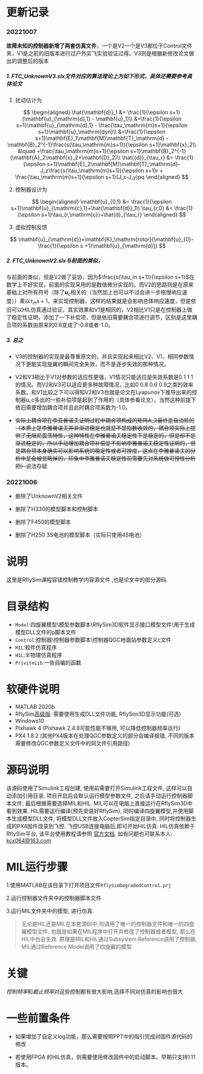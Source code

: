 # 更新记录

### 20221007

**故障未知的控制器新增了两套仿真文件**，一个是V2一个是V3都位于Control文件夹，V1是之前的旧版本进行过户外实飞实验验证过得。V3则是根据新修改论文做出的调整后的版本

##### 1. FTC_UnknownV3.slx文件对应的算法理论上为如下形式，具体还需要参考具体论文

1. 扰动估计为

$$
\begin{aligned}
            \hat{\mathbf{d}}_1 &= \frac{1}{\epsilon s+1}(\mathbf{u}_{\mathrm{d},1} - \mathbf{u}_1)\\
            &=\frac{1}{\epsilon s+1}\mathbf{u}_{\mathrm{d},1} - \frac{\tau_\mathrm{m}s+1}{\epsilon s+1}\mathbf{u}_\mathrm{dyn}\\
            &=\frac{1}{\epsilon s+1}\mathbf{E}_1\mathbf{M}\mathbf{T}_\mathrm{d} -\mathbf{B}_2^{-1}\frac{s(\tau_\mathrm{m}s+1)}{\epsilon s+1}\mathbf{x}_2\\
            &\quad +\frac{\tau_\mathrm{m}s+1}{\epsilon s+1}\mathbf{B}_2^{-1}(\mathbf{A}_2\mathbf{x}_2+\mathbf{D}_2)\\
            \hat{{d}}_{\tau_r} &= \frac{1}{\epsilon s+1}\mathbf{E}_2\mathbf{M}\mathbf{T}_\mathrm{d}- J_z\frac{s(\tau_\mathrm{m}s+1)}{\epsilon s+1}r + \frac{\tau_\mathrm{m}s+1}{\epsilon s+1}(J_x-J_y)pq
        \end{aligned}
$$

2. 控制器设计为

$$
\begin{aligned}
        \mathbf{u}_{0,1} &= \frac{1}{\epsilon s+1}\mathbf{u}_{\mathrm{c},1}+\hat{\mathbf{d}}_1\\
    \tau_{r,0} &= \frac{1}{\epsilon s+1}\tau_{r,\mathrm{c}}+\hat{d}_{\tau_r}
    \end{aligned}
$$

3. 虚拟控制反馈

$$
\mathbf{u}_{\mathrm{d}}=\mathbf{K}_\mathrm{rotor}(\mathbf{u}_{0}-\frac{1}{\epsilon s +1}\mathbf{u}_{\mathrm{d}})
$$

##### 2. FTC_UnknownV2.slx与前面的类似，

与前面的类似，但是V2做了妥协，因为$\frac{s(\tau_m s+1)}{\epsilon s+1}$在数学上不好实现，前面的实现采用的是数值微分实现的。而V2的思路则是在原来基础上对所有符号（除了$\mathbf{u}_\mathrm{c}$相关的（当然加上也可以不过会进一步拖慢响应速度））乘以$\tau_m s+1$，来实现控制器，这样的结果就是会影响总体响应速度，但是依旧可以HIL仿真通过验证，其实效果和V1是相同的，V2相比V1只是在控制器上做了稳定性证明，添加了一下补偿项，但是依旧需要耦合项进行调节，区别是这里耦合项的系数由原来的0.6变成了-0.8或者-1.0。

##### 3. 总之

- V3的控制器的实现是最尊重原文的，并且实现起来相比V2、V1，相同参数情况下更能实现旋翼的瞬间完全失效，而不是逐步失效的那种情况。

- V2和V3相比于V1对参数的适应性更强，V1情况只能适应是失效系数是0 1 1 1的情况。而V2和V3可以适应更多种故障情况，比如0 0.8 0.6 0.9之类的效率系数。和V1比较之下可以得知V2和V3也就是论文在Lyapunov下推导出来的控制器u_c多出的一些补偿项是起到了作用的（具体参看论文），当然这种前提下依旧需要增加耦合项并且此时耦合项系数为-1.0。

- ~~实际上耦合项在李亚普诺夫证明过程中耦合项构成的矩阵A_2最终是自消除的（本质上是李雅普诺夫并非渐进稳定也就是不是指数收敛的，耦合项实际上提供了无阻尼震荡特性，这种特性在李雅普诺夫稳定性下是稳定的，但是却不是渐进稳定的，所以手动增加耦合项补偿是不影响李雅普诺夫稳定性证明的，但是耦合项本身确实可以影响系统的稳定性或者可控度，这点在李雅普诺夫的分析中是会被忽略掉的，印象中李雅普诺夫稳定性前需要先对系统做可控性分析把）~~说法存疑



### 20221006

- 删除了UnknownV2相关文件

- 删除了H330的模型脚本和控制脚本

- 删除了F450的模型脚本

- 删除了H250 3S电池的模型脚本（实际只使用4S电池）

# 说明

这里是RflySim课程容错控制教学内容源文件 ,也是论文中的部分源码.

# 目录结构

- `Model`:四旋翼模型\模型参数脚本\RflySim3D软件显示接口模型文件\用于生成模型DLL文件的p脚本文件
- `Control`:控制器\控制器参数脚本\控制器QGC地面站参数定义c文件
- `MIL`:软件仿真程序
- `HIL`:半物理仿真程序
- `PriviteLib`:一些自编的函数

# 软硬件说明

- MATLAB 2020b
- RflySim[高级版](https://rflysim.com/en/index.html): 需要使用生成DLL文件功能, RflySim3D显示功能(可选)
- Windows10
- Pixhawk 4 (Pixhawk 2.4.8可能性能不够用, 可以降低控制器频率运行)
- PX4 1.8.2 (其他PX4版本在处理QGC参数定义的部分会编译报错, 不同的版本需要修改QGC参数定义文件中的同文件引用路径)

# 源码说明

该源码使用了Simulink工程创建, 使用前需要打开Simulink工程文件, 这样可以自动添加引用目录. 项目开启后会默认运行模型参数文件, 之后请手动运行控制器脚本文件, 最后根据需要选择MIL和HIL. MIL可以在电脑上直接运行在RflySim3D中看到效果. HIL需要运行编译(预先安装好RflySim), 同时编译四旋翼模型,并使用脚本生成模型DLL文件, 将模型DLL文件放入CopterSim指定目录中, 同时将控制器生成的PX4固件烧录到飞控. 飞控USB连接电脑后,即可开始HIL仿真. HIL仿真依赖于RflySim平台, 该平台使用教程请参照 [官方文档](https://rflysim.com/en/index.html). 如有问题也可联系本人: kcx064@163.com

# MIL运行步骤

1.使用MATLAB在该目录下打开项目文件`RflySimDegradedControl.prj`

2.运行控制器文件夹中的控制器脚本文件

3.运行MIL文件夹中的模型, 进行仿真.

> 无论是HIL还是MIL在本套源码中,均调用了唯一的控制器文件和唯一的四旋翼模型文件, 也就是如果在MIL程序中打开并修改了控制器或者模型, 那么在HIL中也会生效. 原理是MIL和HIL通过Subsystem Reference调用了控制器, MIL通过Reference Model调用了四旋翼的模型

# 关键

*控制频率*和*截止频率*对这些控制都有很大影响,选择不同对仿真的影响也很大

# 一些前置条件

- 如果增加了自定义log功能，那么需要按照PPT中的指引完成对固件源代码的修改

- 若使用FPGA 的HIL仿真，则需要使用修改固件中的启动脚本。早期只支持1.11版本。